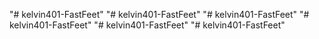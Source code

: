 "# kelvin401-FastFeet" 
"# kelvin401-FastFeet" 
"# kelvin401-FastFeet" 
"# kelvin401-FastFeet" 
"# kelvin401-FastFeet" 
"# kelvin401-FastFeet" 
